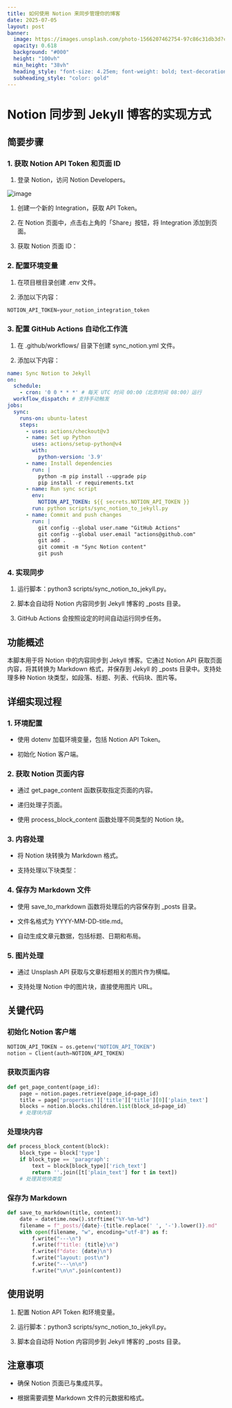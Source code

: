 ```yaml
---
title: 如何使用 Notion 来同步管理你的博客
date: 2025-07-05
layout: post
banner:
  image: https://images.unsplash.com/photo-1566207462754-97c86c31db3d?crop=entropy&cs=tinysrgb&fit=max&fm=jpg&ixid=M3w2OTIwMzJ8MHwxfHJhbmRvbXx8fHx8fHx8fDE3NTE2ODAwMDd8&ixlib=rb-4.1.0&q=80&w=1080
  opacity: 0.618
  background: "#000"
  height: "100vh"
  min_height: "38vh"
  heading_style: "font-size: 4.25em; font-weight: bold; text-decoration: underline"
  subheading_style: "color: gold"
---
```


# Notion 同步到 Jekyll 博客的实现方式

## 简要步骤

### 1. 获取 Notion API Token 和页面 ID

1. 登录 Notion，访问 Notion Developers。

![image](https://prod-files-secure.s3.us-west-2.amazonaws.com/a7a0cc5a-89b9-4cda-8686-1fba0ca52f40/d19c1afe-dea5-4312-9333-786b0ba83054/image.png?X-Amz-Algorithm=AWS4-HMAC-SHA256&X-Amz-Content-Sha256=UNSIGNED-PAYLOAD&X-Amz-Credential=ASIAZI2LB466XCWKEQPT%2F20250705%2Fus-west-2%2Fs3%2Faws4_request&X-Amz-Date=20250705T014646Z&X-Amz-Expires=3600&X-Amz-Security-Token=IQoJb3JpZ2luX2VjECwaCXVzLXdlc3QtMiJHMEUCIQCTYDeuoq1%2FC9TPTTGpvg3GVOIGh5XrDDHr7ygoM%2FWZqAIgYDKYv97fajwVrW7JFJtWUvZfCKXmqPVC6WmaqJzvnWMq%2FwMINRAAGgw2Mzc0MjMxODM4MDUiDDw6eZoc47WW1G%2FGTCrcAzfKq7bE5UE0GI4rIXlP54l8gtE12aBdeqQZvrFKMAHRf%2BhLZHI513Dr06KalZPExQXAek%2FKXc1quyr606TDiYwVI69xcx0diIH4ip0uvL4K18bC4jsTzpWRgbCuUBnzICuOrbDgl8OgN76Sks3M7W93FPXLdjgMlicHef6OkEz0txohaamsh4RkYQjuSkUsod3o3XHJ8%2FXfLtJx6np2YiaN0Pj%2FMg9DJ9VUS7RoCycaUDyOvPhdYzKjBAjE5HaGpcNlIhymnmOyawXkAePngIs95jlFyrhjYlHAlpYEcn4Qw0SRXQyi5fWR%2FspoAmQe5XTLy5i4j68%2FUY0zxTUpd2c6prACf0IhZUNrPrbPjPQ9nd9rrqCWnEcHiJz8tJJFBb5HgrUBqV4exdrWDmzRiKtm7Ox77gdSzoln4M5Td6FWUitszFs1SejM%2F74HreWQJMD2vnDdPGPbrceoQi4f%2FsSM9qG%2Bq%2Faa5tbfBcnI9J9iOvNo4xr6gKMoPRRB7tMr0REVYPGNq1gR%2B4%2BWooh5xcZ6IU%2BWwkGpqJDvQX6%2F73PKWgvBBNZ5hqhGyFFsX7sLN%2BSEp41RMqzVmgakITMtQCJYsCbOvkL5R8bG0oULtSPGUs5Vg1FJY8WWvgvoMPLnoMMGOqUBUom7vBI2bljFrXyok6RG9C5zlgCxCkEB2LG%2BTx7IoLln%2BVb39uzdDpredINL1E4grxrBXeaKNAj7GZcq8JOVYXEcwmF16J8xEnoKrDilvOLxT5Qz02HgiVlxoTHIGrNB4GWpHbu9iOeJy9pn3sisQLTN0BshujBkFnEEJDDQOvYKUntPNxhqZxBsIR%2Fuxt1TBxXyaTaZYQxejbrI4vBls13UoN0Y&X-Amz-Signature=cf09b7a093d003c2eadcaed598bad5703a6b43e15764973ab6b0d256546d856a&X-Amz-SignedHeaders=host&x-amz-checksum-mode=ENABLED&x-id=GetObject)

1. 创建一个新的 Integration，获取 API Token。

1. 在 Notion 页面中，点击右上角的「Share」按钮，将 Integration 添加到页面。

1. 获取 Notion 页面 ID：


### 2. 配置环境变量

1. 在项目根目录创建 .env 文件。

1. 添加以下内容：

```javascript
NOTION_API_TOKEN=your_notion_integration_token
```

### 3. 配置 GitHub Actions 自动化工作流

1. 在 .github/workflows/ 目录下创建 sync_notion.yml 文件。

1. 添加以下内容：

```yaml
name: Sync Notion to Jekyll
on:
  schedule:
    - cron: '0 0 * * *' # 每天 UTC 时间 00:00（北京时间 08:00）运行
  workflow_dispatch: # 支持手动触发
jobs:
  sync:
    runs-on: ubuntu-latest
    steps:
      - uses: actions/checkout@v3
      - name: Set up Python
        uses: actions/setup-python@v4
        with:
          python-version: '3.9'
      - name: Install dependencies
        run: |
          python -m pip install --upgrade pip
          pip install -r requirements.txt
      - name: Run sync script
        env:
          NOTION_API_TOKEN: ${{ secrets.NOTION_API_TOKEN }}
        run: python scripts/sync_notion_to_jekyll.py
      - name: Commit and push changes
        run: |
          git config --global user.name "GitHub Actions"
          git config --global user.email "actions@github.com"
          git add .
          git commit -m "Sync Notion content"
          git push
```

### 4. 实现同步

1. 运行脚本：python3 scripts/sync_notion_to_jekyll.py。

1. 脚本会自动将 Notion 内容同步到 Jekyll 博客的 _posts 目录。

1. GitHub Actions 会按照设定的时间自动运行同步任务。

## 功能概述

本脚本用于将 Notion 中的内容同步到 Jekyll 博客。它通过 Notion API 获取页面内容，将其转换为 Markdown 格式，并保存到 Jekyll 的 _posts 目录中。支持处理多种 Notion 块类型，如段落、标题、列表、代码块、图片等。

## 详细实现过程

### 1. 环境配置

- 使用 dotenv 加载环境变量，包括 Notion API Token。

- 初始化 Notion 客户端。

### 2. 获取 Notion 页面内容

- 通过 get_page_content 函数获取指定页面的内容。

- 递归处理子页面。

- 使用 process_block_content 函数处理不同类型的 Notion 块。

### 3. 内容处理

- 将 Notion 块转换为 Markdown 格式。

- 支持处理以下块类型：


### 4. 保存为 Markdown 文件

- 使用 save_to_markdown 函数将处理后的内容保存到 _posts 目录。

- 文件名格式为 YYYY-MM-DD-title.md。

- 自动生成文章元数据，包括标题、日期和布局。

### 5. 图片处理

- 通过 Unsplash API 获取与文章标题相关的图片作为横幅。

- 支持处理 Notion 中的图片块，直接使用图片 URL。

## 关键代码

### 初始化 Notion 客户端

```python
NOTION_API_TOKEN = os.getenv("NOTION_API_TOKEN")
notion = Client(auth=NOTION_API_TOKEN)
```

### 获取页面内容

```python
def get_page_content(page_id):
    page = notion.pages.retrieve(page_id=page_id)
    title = page['properties']['title']['title'][0]['plain_text']
    blocks = notion.blocks.children.list(block_id=page_id)
    # 处理块内容
```

### 处理块内容

```python
def process_block_content(block):
    block_type = block['type']
    if block_type == 'paragraph':
        text = block[block_type]['rich_text']
        return ''.join([t['plain_text'] for t in text])
    # 处理其他块类型
```

### 保存为 Markdown

```python
def save_to_markdown(title, content):
    date = datetime.now().strftime("%Y-%m-%d")
    filename = f"_posts/{date}-{title.replace(' ', '-').lower()}.md"
    with open(filename, "w", encoding="utf-8") as f:
        f.write("---\n")
        f.write(f"title: {title}\n")
        f.write(f"date: {date}\n")
        f.write("layout: post\n")
        f.write("---\n\n")
        f.write("\n\n".join(content))
```

## 使用说明

1. 配置 Notion API Token 和环境变量。

1. 运行脚本：python3 scripts/sync_notion_to_jekyll.py。

1. 脚本会自动将 Notion 内容同步到 Jekyll 博客的 _posts 目录。

## 注意事项

- 确保 Notion 页面已与集成共享。

- 根据需要调整 Markdown 文件的元数据和格式。